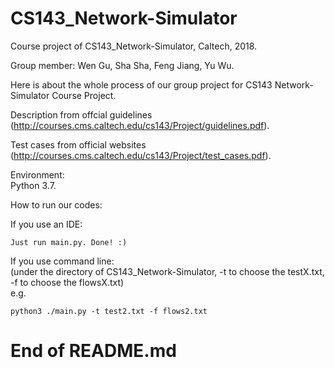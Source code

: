 # CS143_Network-Simulator
Course project of CS143_Network-Simulator, Caltech, 2018.  

Group member: Wen Gu, Sha Sha, Feng Jiang, Yu Wu.

Here is about the whole process of our group project for CS143 Network-Simulator Course Project.  

Description from offcial guidelines (http://courses.cms.caltech.edu/cs143/Project/guidelines.pdf).  

Test cases from official websites (http://courses.cms.caltech.edu/cs143/Project/test_cases.pdf).  

Environment:  
  Python 3.7. 
  
How to run our codes:  

  If you use an IDE:  
  
    Just run main.py. Done! :)  
    
  If you use command line:   
  (under the directory of CS143_Network-Simulator, -t to choose the testX.txt, -f to choose the flowsX.txt)  
  e.g.  
  
    python3 ./main.py -t test2.txt -f flows2.txt  
    

# End of README.md
